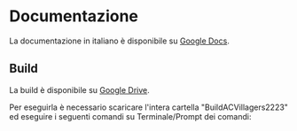 # Documentazione

La documentazione in italiano è disponibile su [Google Docs](https://docs.google.com/document/d/1vbUiVxgUiebh982hgPb3ygAvJ5LV_yKkdbfUDMspws8/edit?usp=sharing).

## Build

La build è disponibile su [Google Drive](https://drive.google.com/drive/folders/1USJaTGg75O9QlgBcnvwmQHjT04dbexbP?usp=sharing).

Per eseguirla è necessario scaricare l'intera cartella "BuildACVillagers2223" ed eseguire i seguenti comandi su Terminale/Prompt dei comandi: